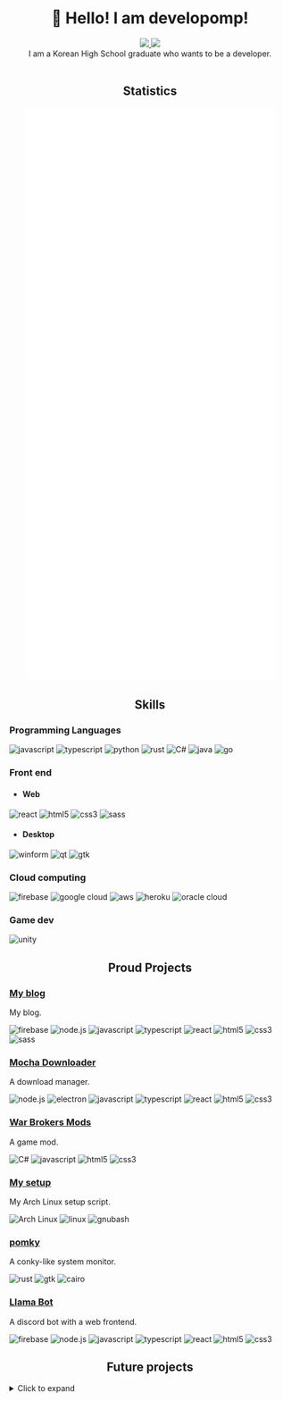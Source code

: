 <h1 align="center">👋 Hello! I am developomp!</h1>

<p align="center">
	<a href="https://developomp.com">
		<img src="https://img.shields.io/badge/website-grey?style=for-the-badge" />
	</a>
	<a href="https://www.buymeacoffee.com/developomp">
		<img src="https://img.shields.io/badge/buy_me_a_coffee-yellow?style=for-the-badge" />
	</a>
	<br />
	I am a Korean High School graduate who wants to be a developer.<br />
    <br />
</p>

<h2 align="center">Statistics</h2>

<p align="center">
	<a href="https://github.com/lowlighter/metrics">
		<img alt="Github metrics" src="./github-metrics.svg"/>
	</a>
</p>

<h2 align="center">Skills</h2>

<!-- https://github.com/simple-icons/simple-icons/blob/develop/slugs.md -->

### Programming Languages

![javascript](https://img.shields.io/badge/javascript-F7DF1E?style=for-the-badge&logo=javascript&logoColor=000000)
![typescript](https://img.shields.io/badge/typescript-1D6BBE?style=for-the-badge&logo=typescript&logoColor=FFFFFF)
![python](https://img.shields.io/badge/python-1171AE?style=for-the-badge&logo=python&logoColor=FFFFFF)
![rust](https://img.shields.io/badge/rust-A4310D?style=for-the-badge&logo=rust&logoColor=FFFFFF)
![C#](https://img.shields.io/badge/C%23-350064?style=for-the-badge&logo=c-sharp&logoColor=FFFFFF)
![java](https://img.shields.io/badge/java-F24335?style=for-the-badge&logo=java&logoColor=FFFFFF)
![go](https://img.shields.io/badge/go-6AD7E5?style=for-the-badge&logo=go&logoColor=FFFFFF)

### Front end

- #### Web

![react](https://img.shields.io/badge/React-202020?style=for-the-badge&logo=react&logoColor=61DAFB)
![html5](https://img.shields.io/badge/HTML5-E34F26?style=for-the-badge&logo=html5&logoColor=FFFFFF)
![css3](https://img.shields.io/badge/CSS3-1255AA?style=for-the-badge&logo=css3&logoColor=FFFFFF)
![sass](https://img.shields.io/badge/Sass-D93491?style=for-the-badge&logo=sass&logoColor=FFFFFF)

- #### Desktop

![winform](https://img.shields.io/badge/winform-004B7C?style=for-the-badge)
![qt](https://img.shields.io/badge/qt-41CD52?style=for-the-badge&logo=qt&logoColor=FFFFFF)
![gtk](https://img.shields.io/badge/gtk-6195C6?style=for-the-badge)

### Cloud computing

![firebase](https://img.shields.io/badge/firebase-FAC207?style=for-the-badge&logo=firebase&logoColor=FFFFFF)
![google cloud](https://img.shields.io/badge/Google_Cloud-4285F4?style=for-the-badge&logo=google-cloud&logoColor=FFFFFF)
![aws](https://img.shields.io/badge/aws-FF8300?style=for-the-badge&logo=amazonaws&logoColor=FFFFFF)
![heroku](https://img.shields.io/badge/Heroku-550092?style=for-the-badge&logo=heroku&logoColor=FFFFFF)
![oracle cloud](https://img.shields.io/badge/oracle_cloud-C74634?style=for-the-badge&logo=oracle&logoColor=FFFFFF)

### Game dev

![unity](https://img.shields.io/badge/unity-000000?style=for-the-badge&logo=unity&logoColor=FFFFFF)

<h2 align="center">Proud Projects</h2>

### [My blog](https://github.com/developomp/developomp-site)

My blog.

![firebase](https://img.shields.io/badge/firebase-FAC207?style=for-the-badge&logo=firebase&logoColor=FFFFFF)
![node.js](https://img.shields.io/badge/Node.js-303030?style=for-the-badge&logo=node.js&logoColor=FFFFFF)
![javascript](https://img.shields.io/badge/JavaScript-F7DF1E?style=for-the-badge&logo=javascript&logoColor=000000)
![typescript](https://img.shields.io/badge/typescript-1D6BBE?style=for-the-badge&logo=typescript&logoColor=FFFFFF)
![react](https://img.shields.io/badge/React-202020?style=for-the-badge&logo=react&logoColor=61DAFB)
![html5](https://img.shields.io/badge/HTML5-E34F26?style=for-the-badge&logo=html5&logoColor=FFFFFF)
![css3](https://img.shields.io/badge/CSS3-1255AA?style=for-the-badge&logo=css3&logoColor=FFFFFF)
![sass](https://img.shields.io/badge/Sass-D93491?style=for-the-badge&logo=sass&logoColor=FFFFFF)

### [Mocha Downloader](https://github.com/Mocha-Downloader)

A download manager.

![node.js](https://img.shields.io/badge/Node.js-303030?style=for-the-badge&logo=node.js&logoColor=FFFFFF)
![electron](https://img.shields.io/badge/electron-292B37?style=for-the-badge&logo=electron&logoColor=78E5ED)
![javascript](https://img.shields.io/badge/JavaScript-F7DF1E?style=for-the-badge&logo=javascript&logoColor=000000)
![typescript](https://img.shields.io/badge/typescript-1D6BBE?style=for-the-badge&logo=typescript&logoColor=FFFFFF)
![react](https://img.shields.io/badge/React-202020?style=for-the-badge&logo=react&logoColor=61DAFB)
![html5](https://img.shields.io/badge/HTML5-E34F26?style=for-the-badge&logo=html5&logoColor=FFFFFF)
![css3](https://img.shields.io/badge/CSS3-1255AA?style=for-the-badge&logo=css3&logoColor=FFFFFF)

### [War Brokers Mods](https://github.com/War-Brokers-Mods)

A game mod.

![C#](https://img.shields.io/badge/C%23-350064?style=for-the-badge&logo=c-sharp&logoColor=FFFFFF)
![javascript](https://img.shields.io/badge/JavaScript-F7DF1E?style=for-the-badge&logo=javascript&logoColor=000000)
![html5](https://img.shields.io/badge/HTML5-E34F26?style=for-the-badge&logo=html5&logoColor=FFFFFF)
![css3](https://img.shields.io/badge/CSS3-1255AA?style=for-the-badge&logo=css3&logoColor=FFFFFF)

### [My setup](https://github.com/developomp/setup)

My Arch Linux setup script.

![Arch Linux](https://img.shields.io/badge/arch_linux-1793D1?style=for-the-badge&logo=archlinux&logoColor=FFFFFF)
![linux](https://img.shields.io/badge/linux-1E1E1E?style=for-the-badge&logo=linux&logoColor=FFFFFF)
![gnubash](https://img.shields.io/badge/bash-283037?style=for-the-badge&logo=gnubash&logoColor=FFFFFF)

### [pomky](https://github.com/developomp/pomky)

A conky-like system monitor.

![rust](https://img.shields.io/badge/rust-A4310D?style=for-the-badge&logo=rust&logoColor=FFFFFF)
![gtk](https://img.shields.io/badge/gtk-6195C6?style=for-the-badge)
![cairo](https://img.shields.io/badge/cairo-162284?style=for-the-badge)

### [Llama Bot](https://github.com/llama-bot)

A discord bot with a web frontend.

![firebase](https://img.shields.io/badge/firebase-FAC207?style=for-the-badge&logo=firebase&logoColor=FFFFFF)
![node.js](https://img.shields.io/badge/Node.js-303030?style=for-the-badge&logo=node.js&logoColor=FFFFFF)
![javascript](https://img.shields.io/badge/JavaScript-F7DF1E?style=for-the-badge&logo=javascript&logoColor=000000)
![typescript](https://img.shields.io/badge/typescript-1D6BBE?style=for-the-badge&logo=typescript&logoColor=FFFFFF)
![react](https://img.shields.io/badge/React-202020?style=for-the-badge&logo=react&logoColor=61DAFB)
![html5](https://img.shields.io/badge/HTML5-E34F26?style=for-the-badge&logo=html5&logoColor=FFFFFF)
![css3](https://img.shields.io/badge/CSS3-1255AA?style=for-the-badge&logo=css3&logoColor=FFFFFF)

<h2 align="center">Future projects</h2>

<details>
  <summary>Click to expand</summary>
  
### boy-lang

My own programming language.

![rust](https://img.shields.io/badge/rust-A4310D?style=for-the-badge&logo=rust&logoColor=FFFFFF)
![llvm](https://img.shields.io/badge/llvm-000000?style=for-the-badge&logo=llvm&logoColor=FFFFFF)

### WB-Homepage

A new homepage for [warbrokers.io](https://warbrokers.io).

![Vue.js](https://img.shields.io/badge/Vue.js-4FC08D?style=for-the-badge&logo=vuedotjs&logoColor=FFFFFF)
![node.js](https://img.shields.io/badge/Node.js-303030?style=for-the-badge&logo=node.js&logoColor=FFFFFF)
![javascript](https://img.shields.io/badge/JavaScript-F7DF1E?style=for-the-badge&logo=javascript&logoColor=000000)
![typescript](https://img.shields.io/badge/typescript-1D6BBE?style=for-the-badge&logo=typescript&logoColor=FFFFFF)
![html5](https://img.shields.io/badge/HTML5-E34F26?style=for-the-badge&logo=html5&logoColor=FFFFFF)
![css3](https://img.shields.io/badge/CSS3-1255AA?style=for-the-badge&logo=css3&logoColor=FFFFFF)
![sass](https://img.shields.io/badge/Sass-D93491?style=for-the-badge&logo=sass&logoColor=FFFFFF)

### Disko

Linux SSD health manager for linux.

![C](https://img.shields.io/badge/C-black?style=for-the-badge&logo=C&logoColor=FFFFFF)
![python](https://img.shields.io/badge/python-1171AE?style=for-the-badge&logo=python&logoColor=FFFFFF)
![qt](https://img.shields.io/badge/qt-41CD52?style=for-the-badge&logo=qt&logoColor=FFFFFF)

### babel-compressor

A compression algorithm based on [the library of babel](https://libraryofbabel.info/theory.html).

![C](https://img.shields.io/badge/C-black?style=for-the-badge&logo=C&logoColor=FFFFFF)

### onetab-firefox

onetab for firefox

![javascript](https://img.shields.io/badge/JavaScript-F7DF1E?style=for-the-badge&logo=javascript&logoColor=000000)
![typescript](https://img.shields.io/badge/typescript-1D6BBE?style=for-the-badge&logo=typescript&logoColor=FFFFFF)
![react](https://img.shields.io/badge/React-202020?style=for-the-badge&logo=react&logoColor=61DAFB)
![html5](https://img.shields.io/badge/HTML5-E34F26?style=for-the-badge&logo=html5&logoColor=FFFFFF)
![css3](https://img.shields.io/badge/CSS3-1255AA?style=for-the-badge&logo=css3&logoColor=FFFFFF)

### Starlight prince

A platformer game based on [a minecraft map](https://blog.naver.com/edward2065/222304395450) ([YouTube](https://www.youtube.com/playlist?list=PL1dMxl3V0rvgYQi4C-UEzW7s24D4EfBXf))

![godot](https://img.shields.io/badge/godot-478CBF?style=for-the-badge&logo=godotengine&logoColor=FFFFFF)
![blender](https://img.shields.io/badge/blender-F5792A?style=for-the-badge&logo=blender&logoColor=FFFFFF)

</details>
